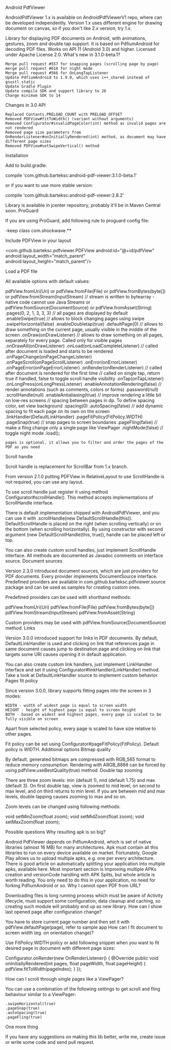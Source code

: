 Android PdfViewer

AndroidPdfViewer 1.x is available on AndroidPdfViewerV1 repo, where can be developed independently. Version 1.x uses different engine for drawing document on canvas, so if you don't like 2.x version, try 1.x.

Library for displaying PDF documents on Android, with animations, gestures, zoom and double tap support. It is based on PdfiumAndroid for decoding PDF files. Works on API 11 (Android 3.0) and higher. Licensed under Apache License 2.0.
What's new in 3.1.0-beta.1?

    Merge pull request #557 for snapping pages (scrolling page by page)
    merge pull request #618 for night mode
    Merge pull request #566 for OnLongTapListener
    Update PdfiumAndroid to 1.9.0, which uses c++_shared instead of gnustl_static
    Update Gradle Plugin
    Update compile SDK and support library to 26
    Change minimum SDK to 14

Changes in 3.0 API

    Replaced Contants.PRELOAD_COUNT with PRELOAD_OFFSET
    Removed PDFView#fitToWidth() (variant without arguments)
    Removed Configurator#invalidPageColor(int) method as invalid pages are not rendered
    Removed page size parameters from OnRenderListener#onInitiallyRendered(int) method, as document may have different page sizes
    Removed PDFView#setSwipeVertical() method

Installation

Add to build.gradle:

compile 'com.github.barteksc:android-pdf-viewer:3.1.0-beta.1'

or if you want to use more stable version:

compile 'com.github.barteksc:android-pdf-viewer:2.8.2'

Library is available in jcenter repository, probably it'll be in Maven Central soon.
ProGuard

If you are using ProGuard, add following rule to proguard config file:

-keep class com.shockwave.**

Include PDFView in your layout

<com.github.barteksc.pdfviewer.PDFView
        android:id="@+id/pdfView"
        android:layout_width="match_parent"
        android:layout_height="match_parent"/>

Load a PDF file

All available options with default values:

pdfView.fromUri(Uri)
or
pdfView.fromFile(File)
or
pdfView.fromBytes(byte[])
or
pdfView.fromStream(InputStream) // stream is written to bytearray - native code cannot use Java Streams
or
pdfView.fromSource(DocumentSource)
or
pdfView.fromAsset(String)
    .pages(0, 2, 1, 3, 3, 3) // all pages are displayed by default
    .enableSwipe(true) // allows to block changing pages using swipe
    .swipeHorizontal(false)
    .enableDoubletap(true)
    .defaultPage(0)
    // allows to draw something on the current page, usually visible in the middle of the screen
    .onDraw(onDrawListener)
    // allows to draw something on all pages, separately for every page. Called only for visible pages
    .onDrawAll(onDrawListener)
    .onLoad(onLoadCompleteListener) // called after document is loaded and starts to be rendered
    .onPageChange(onPageChangeListener)
    .onPageScroll(onPageScrollListener)
    .onError(onErrorListener)
    .onPageError(onPageErrorListener)
    .onRender(onRenderListener) // called after document is rendered for the first time
    // called on single tap, return true if handled, false to toggle scroll handle visibility
    .onTap(onTapListener)
    .onLongPress(onLongPressListener)
    .enableAnnotationRendering(false) // render annotations (such as comments, colors or forms)
    .password(null)
    .scrollHandle(null)
    .enableAntialiasing(true) // improve rendering a little bit on low-res screens
    // spacing between pages in dp. To define spacing color, set view background
    .spacing(0)
    .autoSpacing(false) // add dynamic spacing to fit each page on its own on the screen
    .linkHandler(DefaultLinkHandler)
    .pageFitPolicy(FitPolicy.WIDTH)
    .pageSnap(true) // snap pages to screen boundaries
    .pageFling(false) // make a fling change only a single page like ViewPager
    .nightMode(false) // toggle night mode
    .load();

    pages is optional, it allows you to filter and order the pages of the PDF as you need

Scroll handle

Scroll handle is replacement for ScrollBar from 1.x branch.

From version 2.1.0 putting PDFView in RelativeLayout to use ScrollHandle is not required, you can use any layout.

To use scroll handle just register it using method Configurator#scrollHandle(). This method accepts implementations of ScrollHandle interface.

There is default implementation shipped with AndroidPdfViewer, and you can use it with .scrollHandle(new DefaultScrollHandle(this)). DefaultScrollHandle is placed on the right (when scrolling vertically) or on the bottom (when scrolling horizontally). By using constructor with second argument (new DefaultScrollHandle(this, true)), handle can be placed left or top.

You can also create custom scroll handles, just implement ScrollHandle interface. All methods are documented as Javadoc comments on interface source.
Document sources

Version 2.3.0 introduced document sources, which are just providers for PDF documents. Every provider implements DocumentSource interface. Predefined providers are available in com.github.barteksc.pdfviewer.source package and can be used as samples for creating custom ones.

Predefined providers can be used with shorthand methods:

pdfView.fromUri(Uri)
pdfView.fromFile(File)
pdfView.fromBytes(byte[])
pdfView.fromStream(InputStream)
pdfView.fromAsset(String)

Custom providers may be used with pdfView.fromSource(DocumentSource) method.
Links

Version 3.0.0 introduced support for links in PDF documents. By default, DefaultLinkHandler is used and clicking on link that references page in same document causes jump to destination page and clicking on link that targets some URI causes opening it in default application.

You can also create custom link handlers, just implement LinkHandler interface and set it using Configurator#linkHandler(LinkHandler) method. Take a look at DefaultLinkHandler source to implement custom behavior.
Pages fit policy

Since version 3.0.0, library supports fitting pages into the screen in 3 modes:

    WIDTH - width of widest page is equal to screen width
    HEIGHT - height of highest page is equal to screen height
    BOTH - based on widest and highest pages, every page is scaled to be fully visible on screen

Apart from selected policy, every page is scaled to have size relative to other pages.

Fit policy can be set using Configurator#pageFitPolicy(FitPolicy). Default policy is WIDTH.
Additional options
Bitmap quality

By default, generated bitmaps are compressed with RGB_565 format to reduce memory consumption. Rendering with ARGB_8888 can be forced by using pdfView.useBestQuality(true) method.
Double tap zooming

There are three zoom levels: min (default 1), mid (default 1.75) and max (default 3). On first double tap, view is zoomed to mid level, on second to max level, and on third returns to min level. If you are between mid and max levels, double tapping causes zooming to max and so on.

Zoom levels can be changed using following methods:

void setMinZoom(float zoom);
void setMidZoom(float zoom);
void setMaxZoom(float zoom);

Possible questions
Why resulting apk is so big?

Android PdfViewer depends on PdfiumAndroid, which is set of native libraries (almost 16 MB) for many architectures. Apk must contain all this libraries to run on every device available on market. Fortunately, Google Play allows us to upload multiple apks, e.g. one per every architecture. There is good article on automatically splitting your application into multiple apks, available here. Most important section is Improving multiple APKs creation and versionCode handling with APK Splits, but whole article is worth reading. You only need to do this in your application, no need for forking PdfiumAndroid or so.
Why I cannot open PDF from URL?

Downloading files is long running process which must be aware of Activity lifecycle, must support some configuration, data cleanup and caching, so creating such module will probably end up as new library.
How can I show last opened page after configuration change?

You have to store current page number and then set it with pdfView.defaultPage(page), refer to sample app
How can I fit document to screen width (eg. on orientation change)?

Use FitPolicy.WIDTH policy or add following snippet when you want to fit desired page in document with different page sizes:

Configurator.onRender(new OnRenderListener() {
    @Override
    public void onInitiallyRendered(int pages, float pageWidth, float pageHeight) {
        pdfView.fitToWidth(pageIndex);
    }
});

How can I scroll through single pages like a ViewPager?

You can use a combination of the following settings to get scroll and fling behaviour similar to a ViewPager:

    .swipeHorizontal(true)
    .pageSnap(true)
    .autoSpacing(true)
    .pageFling(true)

One more thing

If you have any suggestions on making this lib better, write me, create issue or write some code and send pull request.
